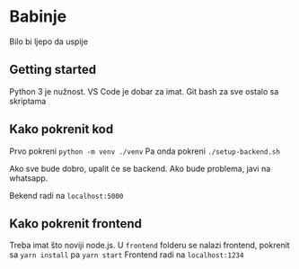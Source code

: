 # Babinje

Bilo bi ljepo da uspije
## Getting started

Python 3 je nužnost. VS Code je dobar za imat. Git bash za sve ostalo sa skriptama

## Kako pokrenit kod

Prvo pokreni `python -m venv ./venv`
Pa onda pokreni `./setup-backend.sh`

Ako sve bude dobro, upalit će se backend. Ako bude problema, javi na whatsapp.

Bekend radi na `localhost:5000`

## Kako pokrenit frontend

Treba imat što noviji node.js. U `frontend` folderu se nalazi frontend, pokrenit sa `yarn install` pa `yarn start`
Frontend radi na `localhost:1234`
